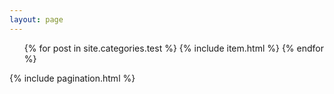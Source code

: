 ```yaml
---
layout: page
---
```

<ul id="post-list">
    {% for post in site.categories.test %}
        {% include item.html %}
    {% endfor %}
</ul>
{% include pagination.html %}
